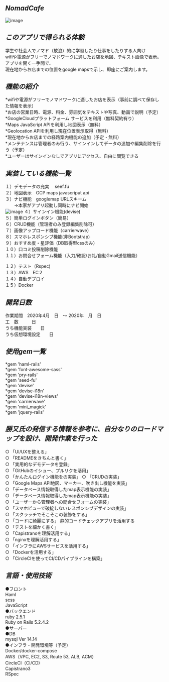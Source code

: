 *NomadCafe*
-----------
![image](https://user-images.githubusercontent.com/60636597/78964593-b34ef200-7b35-11ea-8a23-d118cbeeef3a.png)

*このアプリで得られる体験*
--------------------
学生や社会人でノマド（放浪）的に学習したり仕事をしたりする人向け  
wifiや電源がフリーでノマドワークに適したお店を地図、テキスト画像で表示。  
アプリを開く一手間で、  
現在地からお店までの位置をgoogle mapsで示し、即座にご案内します。  

*機能の紹介*
------
*wifiや電源がフリーでノマドワークに適したお店を表示（事前に調べて保存した情報を表示）  
*お店の営業日時、電源、料金、雰囲気をテキストや写真、動画で説明（予定）  
*GoogleCloudプラットフォーム サービスを利用（無料契約有り）  
*Maps JavaScript APIを利用し地図表示（無料）  
*Geolocation APIを利用し現在位置表示取得（無料）  
*現在地からお店までの経路案内機能の追加（予定・無料）  
*メンテナンスは管理者のみ行う、サインインしてデータの追加や編集削除を行う（予定）  
*ユーザーはサインインなしでアプリにアクセス、自由に閲覧できる  

*実装している機能一覧*
------
１）デモデータの充実　 seef.fu  
２）地図表示　GCP maps javascriput api    
３）ナビ機能　googlemap URLスキーム  
　　→本家がアプリ起動し同時にナビ開始  
  ![image](https://user-images.githubusercontent.com/60636597/78964906-76cfc600-7b36-11ea-8b6d-c34251cf955f.png)
４）サインイン機能(devise)  
５）簡単ログインボタン（簡易）  
６）CRUD機能（管理者のみ登録編集削除可）  
７）画像アップロード機能（carrierwave）  
８）スマホレスポンシブ機能(非Bootstrap)  
９）おすすめ度・星評価（DB取得型cssのみ）  
１０）口コミ投稿削除機能  
１１）お問合せフォーム機能（入力/確認/お礼/自動Gmail送信機能）  
   
１２）テスト（Rspec)  
１３）AWS　EC２　  
１４）自動デプロイ  
１５）Docker 

*開発日数*
------
作業期間　2020年4月　日　〜 2020年　月　日  
工　数　　　日  
うち機能実装　　日  
うち仮想環境設定　　日  


*使用gem一覧*
------
*gem 'haml-rails'  
*gem 'font-awesome-sass'  
*gem 'pry-rails'  
*gem 'seed-fu'  
*gem 'devise'  
*gem 'devise-i18n'  
*gem 'devise-i18n-views'  
*gem 'carrierwave'  
*gem 'mini_magick'  
*gem 'jquery-rails'  


*勝又氏の発信する情報を参考に、自分なりのロードマップを設け、開発作業を行った*
------------------------------
○ 「UI/UXを整える」  
○ 「READMEをきちんと書く」  
○ 「実用的なデモデータを登録」  
○ 「GitHubのイシュー、プルリクを活用」  
○ 「かんたんログイン機能をの実装」 
○ 「CRUDの実装」  
○ 「Google Maps API地図、マーカー、吹き出し機能を実装」     
○ 「データベース情報取得したmap表示機能の実装」  
○ 「データベース情報取得したmap表示機能の実装」  
○ 「ユーザーから管理者への問合せフォームの実装」  
○ 「スマホビューで破綻しないレスポンシブデザインの実装」   
○ 「スクラッチでそこそこの装飾をする」  
○ 「コードに綺麗にする」 静的コードチェックアプリを活用する  
○ 「テストを細かく書く」  
○ 「Capistranoを理解活用する」  
○ 「nginxを理解活用する」  
○ 「インフラにAWSサービスを活用する」   
○ 「Dockerを活用する」    
○ 「CircleCIを使ってCI/CDパイプラインを構築」    

*言語・使用技術*
------------------
●フロント  
Haml  
scss  
JavaScript    
●バックエンド  
ruby 2.5.1  
Ruby on Rails 5.2.4.2  
●サーバー    
●DB  
mysql  Ver 14.14   
●インフラ・開発環境等（予定）  
Docker/docker-compose  
AWS（VPC, EC2, S3, Route 53, ALB, ACM）  
CircleCI（CI/CD)  
Capistrano3  
RSpec  

